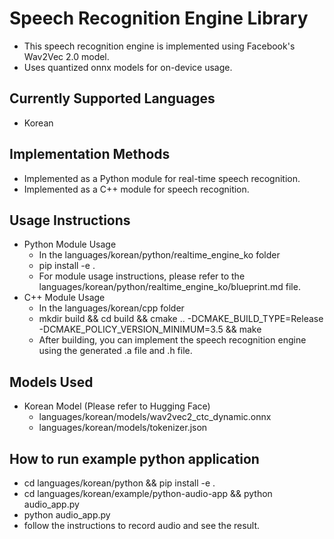 # Speech Recognition Engine Library

- This speech recognition engine is implemented using Facebook's Wav2Vec 2.0 model.
- Uses quantized onnx models for on-device usage.

## Currently Supported Languages

- Korean

## Implementation Methods

- Implemented as a Python module for real-time speech recognition.
- Implemented as a C++ module for speech recognition.

## Usage Instructions

- Python Module Usage
  - In the languages/korean/python/realtime_engine_ko folder
  - pip install -e .
  - For module usage instructions, please refer to the languages/korean/python/realtime_engine_ko/blueprint.md file.
- C++ Module Usage
  - In the languages/korean/cpp folder
  - mkdir build && cd build && cmake .. -DCMAKE_BUILD_TYPE=Release -DCMAKE_POLICY_VERSION_MINIMUM=3.5 && make
  - After building, you can implement the speech recognition engine using the generated .a file and .h file.

## Models Used

- Korean Model (Please refer to Hugging Face)
  - languages/korean/models/wav2vec2_ctc_dynamic.onnx
  - languages/korean/models/tokenizer.json

## How to run example python application

- cd languages/korean/python && pip install -e .
- cd languages/korean/example/python-audio-app && python audio_app.py
- python audio_app.py
- follow the instructions to record audio and see the result.
